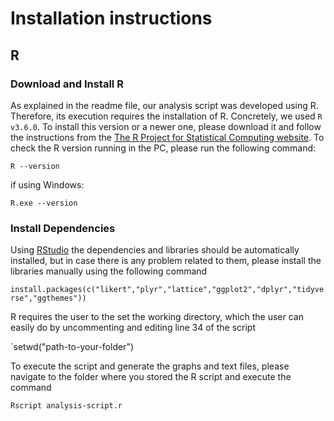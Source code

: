 # Installation instructions

## R

### Download and Install R

As explained in the readme file, our analysis script was developed using R. Therefore, its execution requires the installation of R. Concretely, we used `R v3.6.0`. To install this version or a newer one, please download it and follow the instructions from the [The R Project for Statistical Computing website](https://www.r-project.org). To check the R version running in the PC, please run the following command: 

`R --version`

if using Windows:

`R.exe --version`

### Install Dependencies

Using [RStudio](https://rstudio.com) the dependencies and libraries should be automatically installed, but in case there is any problem related to them, please install the libraries manually using the following command

`install.packages(c("likert","plyr","lattice","ggplot2","dplyr","tidyverse","ggthemes"))`

R requires the user to the set the working directory, which the user can easily do by uncommenting and editing line 34 of the script

`setwd("path-to-your-folder")

To execute the script and generate the graphs and text files, please navigate to the folder where you stored the R script and execute the command

`Rscript analysis-script.r`